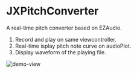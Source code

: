 # JXPitchConverter
A real-time pitch converter based on EZAudio.

1. Record and play on same viewcontroller.
2. Real-time isplay pitch note curve on audioPlot.
3. Display waveform of the playing file.

![demo-view](https://trello-attachments.s3.amazonaws.com/564ad69e80b9b79287cd4b54/2208x1242/985638cabbd83bad8afdccc429a1ff46/Screen_Shot_2015-12-16_at_上午2.32.11.png)
